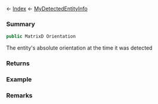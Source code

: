 ← [Index](Api-Index) ← [MyDetectedEntityInfo](Sandbox.ModAPI.Ingame.MyDetectedEntityInfo)

### Summary

```csharp
public MatrixD Orientation
```

The entity's absolute orientation at the time it was detected

### Returns

### Example

### Remarks

